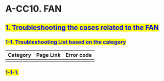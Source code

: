 # A-CC10. FAN

## <mark style="color:blue;">1. Troubleshooting the cases related to the FAN</mark>

### &#x20;   <mark style="color:blue;">1-1. Troubleshooting List based on the category</mark>

| Category | Page Link | Error code |
| -------- | --------- | ---------- |
|          |           |            |



### &#x20;       <mark style="color:blue;">1-1-1.</mark>&#x20;



